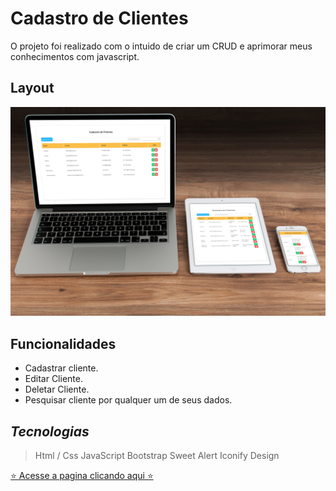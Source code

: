 # Cadastro de Clientes
O projeto foi realizado com o intuido de criar um CRUD e aprimorar meus conhecimentos com javascript.

## Layout

<img src="assets/layout.JPG" />

## Funcionalidades
- Cadastrar cliente.
- Editar Cliente.
- Deletar Cliente.
- Pesquisar cliente por qualquer um de seus dados.

## *Tecnologias*
> Html / Css
> JavaScript
> Bootstrap
> Sweet Alert
> Iconify Design

[⭐ Acesse a pagina clicando aqui ⭐](https://robertodev3.github.io/Cadastro-de-Clientes)
